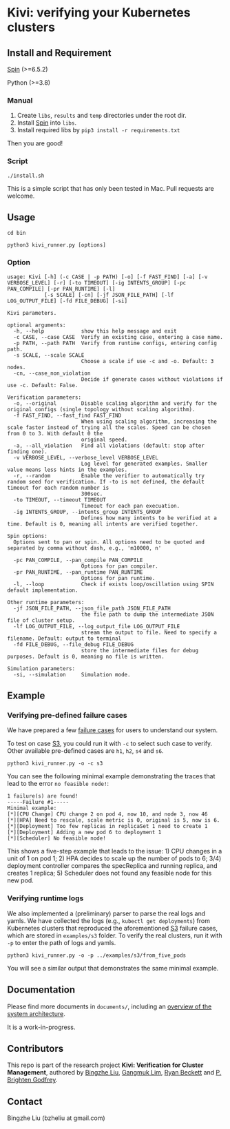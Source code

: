 # Kivi: verifying your Kubernetes clusters

## Install and Requirement

[Spin](https://github.com/nimble-code/Spin) (>=6.5.2)

Python (>=3.8)

### Manual
1. Create `libs`, `results` and `temp` directories under the root dir. 
2. Install [Spin](https://github.com/nimble-code/Spin) into `libs`. 
3. Install required libs by ```pip3 install -r requirements.txt```

Then you are good!

### Script
```
./install.sh
```
This is a simple script that has only been tested in Mac. Pull requests are welcome.


## Usage
```
cd bin

python3 kivi_runner.py [options]
```

### Option
```
usage: Kivi [-h] (-c CASE | -p PATH) [-o] [-f FAST_FIND] [-a] [-v VERBOSE_LEVEL] [-r] [-to TIMEOUT] [-ig INTENTS_GROUP] [-pc PAN_COMPILE] [-pr PAN_RUNTIME] [-l]
            [-s SCALE] [-cn] [-jf JSON_FILE_PATH] [-lf LOG_OUTPUT_FILE] [-fd FILE_DEBUG] [-si]

Kivi parameters.

optional arguments:
  -h, --help            show this help message and exit
  -c CASE, --case CASE  Verify an existing case, entering a case name.
  -p PATH, --path PATH  Verify from runtime configs, entering config path.
  -s SCALE, --scale SCALE
                        Choose a scale if use -c and -o. Default: 3 nodes.
  -cn, --case_non_violation
                        Decide if generate cases without violations if use -c. Default: False.

Verification parameters:
  -o, --original        Disable scaling algorithm and verify for the original configs (single topology without scaling algorithm).
  -f FAST_FIND, --fast_find FAST_FIND
                        When using scaling algorithm, increasing the scale faster instead of trying all the scales. Speed can be chosen from 0 to 3. With default 0 the
                        original speed.
  -a, --all_violation   Find all violations (default: stop after finding one).
  -v VERBOSE_LEVEL, --verbose_level VERBOSE_LEVEL
                        Log level for generated examples. Smaller value means less hints in the examples.
  -r, --random          Enable the verifier to automatically try random seed for verification. If -to is not defined, the default timeout for each random number is
                        300sec.
  -to TIMEOUT, --timeout TIMEOUT
                        Timeout for each pan execuation.
  -ig INTENTS_GROUP, --intents_group INTENTS_GROUP
                        Defines how many intents to be verified at a time. Default is 0, meaning all intents are verified together.

Spin options:
  Options sent to pan or spin. All options need to be quoted and separated by comma without dash, e.g., 'm10000, n'

  -pc PAN_COMPILE, --pan_compile PAN_COMPILE
                        Options for pan compiler.
  -pr PAN_RUNTIME, --pan_runtime PAN_RUNTIME
                        Options for pan runtime.
  -l, --loop            Check if exists loop/oscillation using SPIN default implementation.

Other runtime parameters:
  -jf JSON_FILE_PATH, --json_file_path JSON_FILE_PATH
                        the file path to dump the intermediate JSON file of cluster setup.
  -lf LOG_OUTPUT_FILE, --log_output_file LOG_OUTPUT_FILE
                        stream the output to file. Need to specify a filename. Default: output to terminal
  -fd FILE_DEBUG, --file_debug FILE_DEBUG
                        store the intermediate files for debug purposes. Default is 0, meaning no file is written.

Simulation parameters:
  -si, --simulation     Simulation mode.
```

## Example
### Verifying pre-defined failure cases
We have prepared a few [failure cases](documents/failure_cases.md) for users to understand our system. 

To test on case [S3](documents/failure_cases.md#S3), you could run it with `-c` to select such case to verify. Other available pre-defined cases are `h1`, `h2`, `s4` and `s6`.
```
python3 kivi_runner.py -o -c s3
```
You can see the following minimal example demonstrating the traces that lead to the error `no feasible node!`:
```
1 failure(s) are found!
-----Failure #1-----
Minimal example:
[*][CPU Change] CPU change 2 on pod 4, now 10, and node 3, now 46
[*][HPA] Need to rescale, scale metric is 0, original is 5, now is 6.
[*][Deployment] Too few replicas in replicaSet 1 need to create 1
[*][Deployment] Adding a new pod 6 to deployment 1
[*][Scheduler] No feasible node!
```
This shows a five-step example that leads to the issue: 1) CPU changes in a unit of 1 on pod 1; 2) HPA decides to scale up the number of pods to 6; 3/4) deployment controller compares the specReplica and running replica, and creates 1 replica; 5) Scheduler does not found any feasible node for this new pod. 

### Verifying runtime logs
We also implemented a (preliminary) parser to parse the real logs and yamls. We have collected the logs (e.g., `kubectl get deployments`) from Kubernetes clusters that reproduced the aforementioned [S3](documents/failure_cases.md#S3) failure cases, which are stored in `examples/s3` folder. To verify the real clusters, run it with `-p` to enter the path of logs and yamls. 
```
python3 kivi_runner.py -o -p ../examples/s3/from_five_pods
```
You will see a similar output that demonstrates the same minimal example.  

## Documentation
Please find more documents in `documents/`, including an [overview of the system architecture](documents/sys_arch.md). 

It is a work-in-progress. 

## Contributors
This repo is part of the research project **Kivi: Verification for Cluster Management**, authored by [Bingzhe Liu](https://bingzhe.web.engr.illinois.edu/), [Gangmuk Lim](https://gangmuk.github.io/), [Ryan Beckett](https://www.microsoft.com/en-us/research/people/rybecket/) and [P. Brighten Godfrey](https://pbg.cs.illinois.edu/).

## Contact
Bingzhe Liu (bzheliu at gmail.com)

